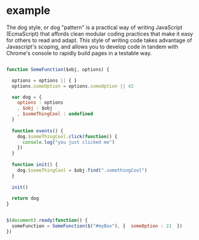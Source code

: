example
=======

The dog style, or dog "pattern" is a practical way of writing JavaScript (EcmaScript) 
that affords clean modular coding practices that make it easy for others to read and adapt. This style
of writing code takes advantage of Javascript's scoping, and allows you to develop code in tandem with
Chrome's console to rapidly build pages in a testable way.

```JavaScript

function SomeFunction($obj, options) {

  options = options || { }
  options.someOption = options.someOption || 42

  var dog = {
    options : options
    , $obj : $obj
    , $someThingCool : undefined
  }
  
  function events() {
    dog.$someThingCool.click(function() {
      console.log("you just clicked me")
    })
  }
  
  function init() {
    dog.$someThingCool = $obj.find(".somethingCool")
  }
  
  init()
  
  return dog
}


$(document).ready(function() {
  someFunction = SomeFunction($("#myBox"), {  someOption : 21  })
})


```
